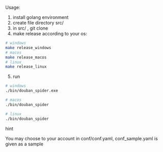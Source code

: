 Usage:
1. install golang environment
2. create file directory src/
3. in src/ , git clone
4. make release according to your os:
```bash
# windows
make release_windows
# macos
make release_macos
# linux
make release_linux
```

5. run
```bash
# windows
./bin/douban_spider.exe

# macos
./bin/douban_spider

# linux
./bin/douban_spider
```

hint

You may choose to your account in conf/conf.yaml, conf_sample.yaml is given as a sample
